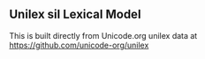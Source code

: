 Unilex sil Lexical Model
----------------------

This is built directly from Unicode.org unilex data at
https://github.com/unicode-org/unilex
